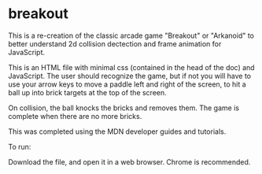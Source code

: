 # breakout

This is a re-creation of the classic arcade game "Breakout" or "Arkanoid" to better understand 2d collision dectection and frame animation
for JavaScript.

This is an HTML file with minimal css (contained in the head of the doc) and JavaScript. The user should recognize the game, but if not you will have to use your arrow keys to move a paddle left and right of the screen, to hit a ball up into brick targets at the top of the screen.

On collision, the ball knocks the bricks and removes them. The game is complete when there are no more bricks.

This was completed using the MDN developer guides and tutorials.

To run:

Download the file, and open it in a web browser. Chrome is recommended.

